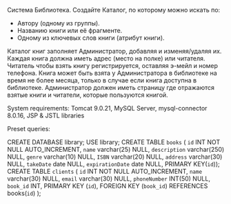 Система Библиотека. Создайте Каталог, по которому можно искать по:
- Автору (одному из группы).
- Названию книги или её фрагменте.
- Одному из ключевых слов книги (атрибут книги).

Каталог книг заполняет Администратор, добавляя и изменяя/удаляя их.
Каждая книга должна иметь адрес (место на полке) или читателя. Читатель
чтобы взять книгу регистрируется, оставляя э-мейл и номер телефона. Книга
может быть взята у Администратора в библиотеке на время не более месяца,
только в случае если книга доступна в библиотеке. Администратор должен
иметь страницу где отражаются взятые книги и читатели, которые
пользуются книгой.


System requirements: 
Tomcat 9.0.21, MySQL Server, mysql-connector 8.0.16, JSP & JSTL libraries 


Preset queries:

CREATE DATABASE library;
USE library;
CREATE TABLE `books` (
    `id` INT NOT NULL AUTO_INCREMENT,
    `name` varchar(25) NULL,
    `description` varchar(250) NULL,
    `genre` varchar(10) NULL,
    `ISBN` varchar(20) NULL,
    `address` varchar(30) NULL,
    `takeDate` date NULL,
    `expirationDate` date  NULL,
    PRIMARY KEY(`id`));
CREATE TABLE `clients` (
    `id` INT NOT NULL AUTO_INCREMENT,
    `name` varchar(30) NULL,
    `email` varchar(30) NULL,
    `phoneNumber` INT(50) NULL,
    `book_id` INT,
    PRIMARY KEY (`id`),
    FOREIGN KEY (`book_id`) REFERENCES books(`id`)
    );